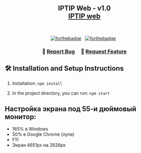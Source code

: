 <h2 align="center">
  IPTIP Web - v1.0<br/>
  <a href="https://iptip.8xbyte.dev/" target="_blank">IPTIP web</a>
</h2>
<br/>

<center>

[![forthebadge](https://forthebadge.com/images/badges/made-with-typescript.svg)](https://forthebadge.com) &nbsp;
[![forthebadge](https://forthebadge.com/images/badges/made-with-react.svg)](https://forthebadge.com) &nbsp;

</center>

<h3 align="center">
    🔹
    <a href="https://github.com/oreg0na/oreg0na.Portfolio/issues">Report Bug</a> &nbsp; &nbsp;
    🔹
    <a href="https://github.com/oreg0na/oreg0na.Portfolio/issues">Request Feature</a>
</h3>

## 🛠 Installation and Setup Instructions

1. Installation: `npm install`

2. In the project directory, you can run: `npm start`

## Настройка экрана под 55-и дюймовый монитор:
- 165% в Windows
- 50% в Google Chrome (лупа)
- F11
- Экран 4651px на 2626px
